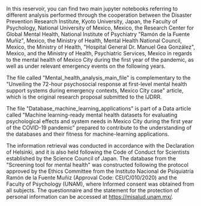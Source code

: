 In this reservoir, you can find two main jupyter notebooks referring to different analysis performed through the cooperation between the Disaster Prevention Research Institute, Kyoto University, Japan, the Faculty of Psychology, National University of Mexico, Mexico, the Research Center for Global Mental Health, National Institute of Psychiatry "Ramón de la Fuente Muñiz", Mexico, the Ministry of Health, Mental Health National Council, Mexico, the Ministry of Health, "Hospital General Dr. Manuel Gea González", Mexico, and the Ministry of Health, Psychiatric Services, Mexico in regards to the mental health of Mexico City during the first year of the pandemic, as well as under relevant emergency events on the following years.

The file called "Mental_health_analysis_main_file" is complementary to the "Unveiling the 72-hour psychosocial response at first-level mental health support systems during emergency contexts, Mexico City case" article, which is the original research proposal submitted to the IJDRR.

The file "Database_machine_learning_applications" is part of a Data article called "Machine learning-ready mental health datasets for evaluating psychological effects and system needs in Mexico City during the first year of the COVID-19 pandemic" prepared to contribute to the understanding of the databases and their fitness for machine-learning applications.

The information retrieval was conducted in accordance with the Declaration of Helsinki, and it is also held following the Code of Conduct for Scientists established by the Science Council of Japan. The database from the  "Screening tool for mental health" was constructed following the protocol approved by the Ethics Committee from the Instituto Nacional de Psiquiatría Ramón de la Fuente Muñiz (Approval Code: CEI/C/010/2020) and the Faculty of Psychology (UNAM), where Informed consent was obtained from all subjects. The questionnaire and the statement for the protection of personal information can be accessed at https://misalud.unam.mx/.
